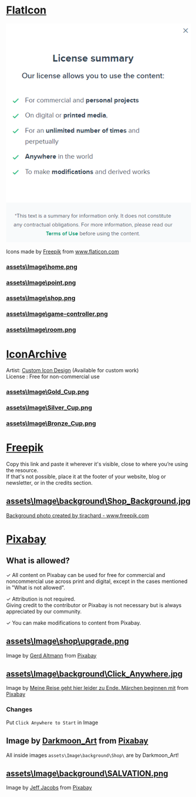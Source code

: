 # [FlatIcon](https://www.flaticon.com/)
![FlatIcon](/assets/Image/License/FlatIcon-License.png)

<div>Icons made by <a href="https://www.freepik.com" title="Freepik">Freepik</a> from <a href="https://www.flaticon.com/" title="Flaticon">www.flaticon.com</a></div>


### [assets\Image\home.png](https://www.flaticon.com/free-icon/home_553416?term=home&page=1&position=38&page=1&position=38&related_id=553416&origin=search)

### [assets\Image\point.png](https://www.flaticon.com/free-icon/point_4291373?term=point&page=1&position=9&page=1&position=9&related_id=4291373&origin=search)

### [assets\Image\shop.png](https://www.flaticon.com/free-icon/shop_3982748?term=shop&page=2&position=5&page=2&position=5&related_id=3982748&origin=search)

### [assets\Image\game-controller.png](https://www.flaticon.com/free-icon/game-controller_2972291?term=game&page=1&position=7&page=1&position=7&related_id=2972291)

### [assets\Image\room.png](https://www.flaticon.com/free-icon/room_578110?term=room&page=1&position=8&page=1&position=8&related_id=578110&origin=search)



# [IconArchive](https://iconarchive.com/)

Artist: [Custom Icon Design](https://iconarchive.com/artist/custom-icon-design.html) (Available for custom work) \
License : Free for non-commercial use

### [assets\Image\Gold_Cup.png](https://iconarchive.com/show/flatastic-7-icons-by-custom-icon-design/Cup-gold-icon.html)
### [assets\Image\Silver_Cup.png](https://iconarchive.com/show/flatastic-7-icons-by-custom-icon-design/Cup-silver-icon.html)
### [assets\Image\Bronze_Cup.png](https://iconarchive.com/show/flatastic-7-icons-by-custom-icon-design/Cup-bronze-icon.html)

# [Freepik](https://www.freepik.com/)

Copy this link and paste it wherever it's visible, close to where you’re using the resource. \
If that's not possible, place it at the footer of your website, blog or newsletter, or in the credits section.

## [assets\Image\background\Shop_Background.jpg](https://www.freepik.com/free-photo/wooden-board-empty-table-top-blurred-background_1387629.htm#page=1&query=blur%20shop&position=2)
<a href='https://www.freepik.com/photos/background'>Background photo created by tirachard - www.freepik.com</a>

# [Pixabay](https://pixabay.com/)

## What is allowed?
✓	All content on Pixabay can be used for free for commercial and noncommercial use across print and digital, except in the cases mentioned in "What is not allowed".

✓	Attribution is not required. \
Giving credit to the contributor or Pixabay is not necessary but is always appreciated by our community.

✓	You can make modifications to content from Pixabay.

## [assets\Image\shop\upgrade.png](https://pixabay.com/illustrations/update-upgrade-renew-improve-1672350/)
Image by <a href="https://pixabay.com/users/geralt-9301/?utm_source=link-attribution&amp;utm_medium=referral&amp;utm_campaign=image&amp;utm_content=1672350">Gerd Altmann</a> from <a href="https://pixabay.com/?utm_source=link-attribution&amp;utm_medium=referral&amp;utm_campaign=image&amp;utm_content=1672350">Pixabay</a>

## [assets\Image\background\Click_Anywhere.jpg](https://pixabay.com/photos/coffee-cup-coffee-heartbeat-cup-2317201/)
Image by <a href="https://pixabay.com/users/myriams-fotos-1627417/?utm_source=link-attribution&amp;utm_medium=referral&amp;utm_campaign=image&amp;utm_content=2317201">Meine Reise geht hier leider zu Ende. Märchen beginnen mit</a> from <a href="https://pixabay.com/?utm_source=link-attribution&amp;utm_medium=referral&amp;utm_campaign=image&amp;utm_content=2317201">Pixabay</a>

### Changes
Put `Click Anywhere to Start` in Image

## Image by <a href="https://pixabay.com/users/darkmoon_art-1664300/?utm_source=link-attribution&amp;utm_medium=referral&amp;utm_campaign=image&amp;utm_content=4152623">Darkmoon_Art</a> from <a href="https://pixabay.com/?utm_source=link-attribution&amp;utm_medium=referral&amp;utm_campaign=image&amp;utm_content=4152623">Pixabay</a>

All inside images `assets\Image\background\Shop\` are by Darkmoon_Art!

## [assets\Image\background\SALVATION.png](https://pixabay.com/photos/jesus-god-bible-holy-clouds-3149505/)
Image by <a href="https://pixabay.com/users/jeffjacobs1990-7438739/?utm_source=link-attribution&amp;utm_medium=referral&amp;utm_campaign=image&amp;utm_content=3149505">Jeff Jacobs</a> from <a href="https://pixabay.com/?utm_source=link-attribution&amp;utm_medium=referral&amp;utm_campaign=image&amp;utm_content=3149505">Pixabay</a>